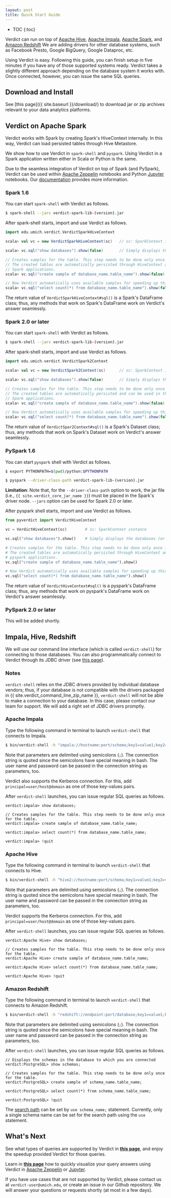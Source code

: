 ```yaml
---
layout: post
title: Quick Start Guide
---
```


* TOC
{:toc}

Verdict can run on top of [Apache Hive](https://hive.apache.org/), [Apache Impala](https://impala.incubator.apache.org/), [Apache Spark](https://spark.apache.org/), and [Amazon Redshift](https://aws.amazon.com/redshift) We are adding drivers for other database systems, such as Facebook Presto, Google BigQuery, Google Dataproc, etc.

Using Verdict is easy. Following this guide, you can finish setup in five minutes if you have any of those supported systems ready. Verdict takes a slightly different approach depending on the database system it works with. Once connected, however, you can issue the same SQL queries.


## Download and Install

See [this page]({{ site.baseurl }}/download/) to download jar or zip archives relevant to your data analytics platforms.



## Verdict on Apache Spark

Verdict works with Spark by creating Spark's HiveContext internally. In this way, Verdict can load persisted tables through Hive Metastore.

We show how to use Verdict in `spark-shell` and `pyspark`. Using Verdict in a Spark application written either in Scala or Python is the same.

Due to the seamless integration of Verdict on top of Spark (and PySpark), Verdict can be used within [Apache Zeppelin](https://zeppelin.apache.org/) notebooks and Python [Jupyter](http://jupyter.org/) notebooks. Our [documentation](http://verdict-doc.readthedocs.io/en/latest/using.html#in-apache-zeppelin) provides more information.


### Spark 1.6

You can start `spark-shell` with Verdict as follows.

```bash
$ spark-shell --jars verdict-spark-lib-(version).jar
```

After spark-shell starts, import and use Verdict as follows.

```scala
import edu.umich.verdict.VerdictSparkHiveContext

scala> val vc = new VerdictSparkHiveContext(sc)   // sc: SparkContext instance

scala> vc.sql("show databases").show(false)       // Simply displays the databases (or often called schemas)

// Creates samples for the table. This step needs to be done only once for the table.
// The created tables are automatically persisted through HiveContext and can be used in the other
// Spark applications.
scala> vc.sql("create sample of database_name.table_name").show(false)

// Now Verdict automatically uses available samples for speeding up this query.
scala> vc.sql("select count(*) from database_name.table_name").show(false)
```

The return value of `VerdictSparkHiveContext#sql()` is a Spark's DataFrame class; thus, any methods that work on Spark's DataFrame work on Verdict's answer seamlessly.


### Spark 2.0 or later

You can start `spark-shell` with Verdict as follows.

```bash
$ spark-shell --jars verdict-spark-lib-(version).jar
```

After spark-shell starts, import and use Verdict as follows.

```scala
import edu.umich.verdict.VerdictSpark2Context

scala> val vc = new VerdictSpark2Context(sc)      // sc: SparkContext instance

scala> vc.sql("show databases").show(false)       // Simply displays the databases (or often called schemas)

// Creates samples for the table. This step needs to be done only once for the table.
// The created tables are automatically persisted and can be used in the other
// Spark applications.
scala> vc.sql("create sample of database_name.table_name").show(false)

// Now Verdict automatically uses available samples for speeding up this query.
scala> vc.sql("select count(*) from database_name.table_name").show(false)
```

The return value of `VerdictSpar2Context#sql()` is a Spark's Dataset class; thus, any methods that work on Spark's Dataset work on Verdict's answer seamlessly.


### PySpark 1.6

You can start `pyspark` shell with Verdict as follows.

```bash
$ export PYTHONPATH=$(pwd)/python:$PYTHONPATH

$ pyspark --driver-class-path verdict-spark-lib-(version).jar
```

**Limitation**: Note that, for the `--driver-class-path` option to work, the jar file (i.e., `{{ site.verdict_core_jar_name }}`) must be placed in the Spark's driver node. `--jars` option can be used for Spark 2.0 or later.

After pyspark shell starts, import and use Verdict as follows.

```python
from pyverdict import VerdictHiveContext

vc = VerdictHiveContext(sc)        # sc: SparkContext instance

vc.sql("show databases").show()    # Simply displays the databases (or often called schemas)

# Creates samples for the table. This step needs to be done only once for the table.
# The created tables are automatically persisted through HiveContext and can be used in the other
# pyspark applications.
vc.sql("create sample of database_name.table_name").show()

# Now Verdict automatically uses available samples for speeding up this query.
vc.sql("select count(*) from database_name.table_name").show()
```

The return value of `VerdictHiveContext#sql()` is a pyspark's DataFrame class; thus, any methods that work on pyspark's DataFrame work on Verdict's answer seamlessly.


### PySpark 2.0 or later

This will be added shortly.


## Impala, Hive, Redshift

We will use our command line interface (which is called `verdict-shell`) for connecting to those databases. You can also programmatically connect to Verdict through its JDBC driver (see [this page](http://verdict-doc.readthedocs.io/en/latest/using.html#jdbc-in-java-python-applications)).

### Notes

`verdict-shell` relies on the JDBC drivers provided by individual database vendors; thus, if your database is not compatible with the drivers packaged in {{ site.verdict_command_line_zip_name }}, `verdict-shell` will not be able to make a connection to your database. In this case, please contact our team for support. We will add a right set of JDBC drivers promptly.


### Apache Impala

Type the following command in terminal to launch `verdict-shell` that connects to Impala.

```bash
$ bin/verdict-shell -h "impala://hostname:port/schema;key1=value1;key2=value2;..." -u username -p password
```

Note that parameters are delimited using semicolons (`;`). The connection string is quoted since the semicolons have special meaning in bash. The user name and password can be passed in the connection string as parameters, too.

Verdict also supports the Kerberos connection. For this, add `principal=user/host@domain` as one of those key-values pairs.

After `verdict-shell` launches, you can issue regular SQL queries as follows.

```
verdict:impala> show databases;

// Creates samples for the table. This step needs to be done only once for the table.
verdict:impala> create sample of database_name.table_name;

verdict:impala> select count(*) from database_name.table_name;

verdict:impala> !quit
```

### Apache Hive

Type the following command in terminal to launch `verdict-shell` that connects to Hive.

```bash
$ bin/verdict-shell -h "hive2://hostname:port/schema;key1=value1;key2=value2;..." -u username -p password
```

Note that parameters are delimited using semicolons (`;`). The connection string is quoted since the semicolons have special meaning in bash. The user name and password can be passed in the connection string as parameters, too.

Verdict supports the Kerberos connection. For this, add `principal=user/host@domain` as one of those key-values pairs.

After `verdict-shell` launches, you can issue regular SQL queries as follows.

```
verdict:Apache Hive> show databases;

// Creates samples for the table. This step needs to be done only once for the table.
verdict:Apache Hive> create sample of database_name.table_name;

verdict:Apache Hive> select count(*) from database_name.table_name;

verdict:Apache Hive> !quit
```

### Amazon Redshift

Type the following command in terminal to launch `verdict-shell` that connects to Amazon Redshift.

```bash
$ bin/verdict-shell -h "redshift://endpoint:port/database;key1=value1;key2=value2;..." -u username -p password
```

Note that parameters are delimited using semicolons (`;`). The connection string is quoted since the semicolons have special meaning in bash. The user name and password can be passed in the connection string as parameters, too.

After `verdict-shell` launches, you can issue regular SQL queries as follows.

```
// Displays the schemas in the database to which you are connected
verdict:PostgreSQL> show schemas;

// Creates samples for the table. This step needs to be done only once for the table.
verdict:PostgreSQL> create sample of schema_name.table_name;

verdict:PostgreSQL> select count(*) from schema_name.table_name;

verdict:PostgreSQL> !quit
```

The [search path](http://docs.aws.amazon.com/redshift/latest/dg/r_search_path.html) can be set by `use schema_name;` statement. Currently, only a single schema name can be set for the search path using the `use` statement.


## What's Next

See what types of queries are supported by Verdict in [**this page**](http://verdictdb.org), and enjoy the speedup provided Verdict for those queries.

Learn in [**this page**]() how to quickly visualize your query answers using Verdict in [Apache Zeppelin](https://zeppelin.apache.org/) or [Jupyter](http://jupyter.org/).

If you have use cases that are not supported by Verdict, please contact us at `verdict-user@umich.edu`, or create an issue in our Github repository. We will answer your questions or requests shortly (at most in a few days).
